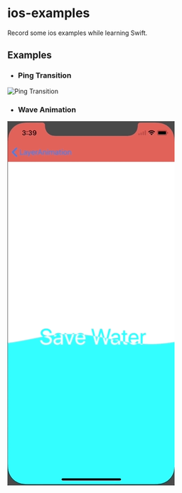 # ios-examples
Record some ios examples while learning Swift.

## Examples

- ### Ping Transition
![Ping Transition](https://raw.githubusercontent.com/falcon11/ios-examples/master/screenshots/pingtransition.gif)

- ### Wave Animation
![Wave Animation](https://raw.githubusercontent.com/falcon11/ios-examples/master/screenshots/WaveAnimation.gif)

